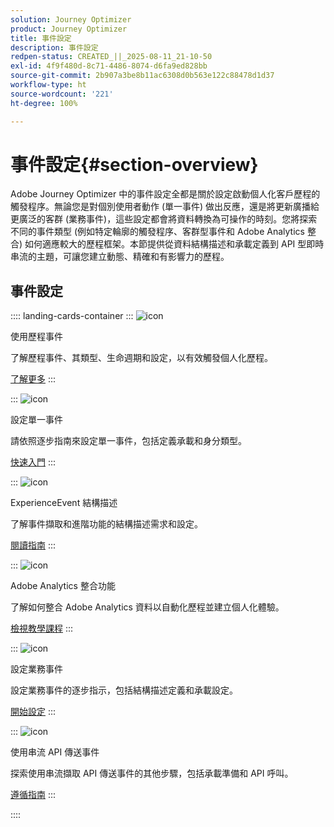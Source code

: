 ```yaml
---
solution: Journey Optimizer
product: Journey Optimizer
title: 事件設定
description: 事件設定
redpen-status: CREATED_||_2025-08-11_21-10-50
exl-id: 4f9f480d-8c71-4486-8074-d6fa9ed828bb
source-git-commit: 2b907a3be8b11ac6308d0b563e122c88478d1d37
workflow-type: ht
source-wordcount: '221'
ht-degree: 100%

---
```


# 事件設定{#section-overview}

Adobe Journey Optimizer 中的事件設定全都是關於設定啟動個人化客戶歷程的觸發程序。無論您是對個別使用者動作 (單一事件) 做出反應，還是將更新廣播給更廣泛的客群 (業務事件)，這些設定都會將資料轉換為可操作的時刻。您將探索不同的事件類型 (例如特定輪廓的觸發程序、客群型事件和 Adobe Analytics 整合) 如何適應較大的歷程框架。本節提供從資料結構描述和承載定義到 API 型即時串流的主題，可讓您建立動態、精確和有影響力的歷程。

## 事件設定

:::: landing-cards-container
:::
![icon](https://cdn.experienceleague.adobe.com/icons/book.svg?lang=zh-Hant)

使用歷程事件

了解歷程事件、其類型、生命週期和設定，以有效觸發個人化歷程。

[了解更多](../using/event/about-events.md)
:::

:::
![icon](https://cdn.experienceleague.adobe.com/icons/circle-play.svg?lang=zh-Hant)

設定單一事件

請依照逐步指南來設定單一事件，包括定義承載和身分類型。

[快速入門](../using/event/about-creating.md)
:::

:::
![icon](https://cdn.experienceleague.adobe.com/icons/code-branch.svg?lang=zh-Hant)

ExperienceEvent 結構描述

了解事件擷取和進階功能的結構描述需求和設定。

[閱讀指南](../using/event/experience-event-schema.md)
:::

:::
![icon](https://cdn.experienceleague.adobe.com/icons/chart-line.svg?lang=zh-Hant)

Adobe Analytics 整合功能

了解如何整合 Adobe Analytics 資料以自動化歷程並建立個人化體驗。

[檢視教學課程](../using/event/about-analytics.md)
:::

:::
![icon](https://cdn.experienceleague.adobe.com/icons/list-check.svg?lang=zh-Hant)

設定業務事件

設定業務事件的逐步指示，包括結構描述定義和承載設定。

[開始設定](../using/event/about-creating-business.md)
:::

:::
![icon](https://cdn.experienceleague.adobe.com/icons/gear.svg?lang=zh-Hant)

使用串流 API 傳送事件

探索使用串流擷取 API 傳送事件的其他步驟，包括承載準備和 API 呼叫。

[遵循指南](../using/event/additional-steps-to-send-events-to-journey.md)
:::

::::
